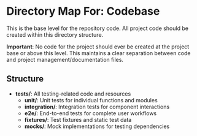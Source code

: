 # Directory Map For: Codebase

This is the base level for the repository code. All project code should be created within this directory structure.

**Important**: No code for the project should ever be created at the project base or above this level. This maintains a clear separation between code and project management/documentation files.

## Structure

- **tests/**: All testing-related code and resources
  - **unit/**: Unit tests for individual functions and modules
  - **integration/**: Integration tests for component interactions
  - **e2e/**: End-to-end tests for complete user workflows
  - **fixtures/**: Test fixtures and static test data
  - **mocks/**: Mock implementations for testing dependencies 